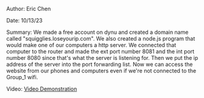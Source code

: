 Author: Eric Chen

Date: 10/13/23

Summary: We made a free account on dynu and created a domain name called "squigglies.loseyourip.com". We also created a node.js program that would make one of our computers a http server. We connected that computer to the router and made the ext port number 8081 and the int port number 8080 since that's what the server is listening for. Then we put the ip address of the server into the port forwarding list. Now we can access the website from our phones and computers even if we're not connected to the Group_1 wifi. 

Video:
[Video Demonstration](https://drive.google.com/file/d/1dYUBx5Is4LaXd72SfOlLdaByHsHfGUpL/view?usp=sharing)
